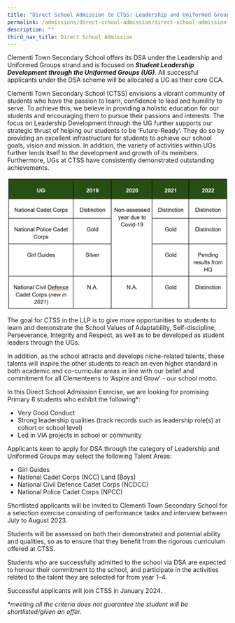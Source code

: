 ```yaml
---
title: "Direct School Admission to CTSS: Leadership and Uniformed Groups"
permalink: /admissions/direct-school-admission/direct-school-admission-to-ctss-leadership-and-uniformed-groups/
description: ""
third_nav_title: Direct School Admission
---
```

Clementi Town Secondary School offers its DSA under the Leadership and Uniformed Groups strand and is focused on **_Student Leadership Development through the Uniformed Groups (UG)_**. All successful applicants under the DSA scheme will be allocated a UG as their core CCA.

Clementi Town Secondary School (CTSS) envisions a vibrant community of students who have the passion to learn, confidence to lead and humility to serve. To achieve this, we believe in providing a holistic education for our students and encouraging them to pursue their passions and interests. The focus on Leadership Development through the UG further supports our strategic thrust of helping our students to be ‘Future-Ready’. They do so by providing an excellent infrastructure for students to achieve our school goals, vision and mission. In addition, the variety of activities within UGs further lends itself to the development and growth of its members. Furthermore, UGs at CTSS have consistently demonstrated outstanding achievements.

![](/images/dsa%20llp%20new.jpg)

   
The goal for CTSS in the LLP is to give more opportunities to students to learn and demonstrate the School Values of Adaptability, Self-discipline, Perseverance, Integrity and Respect, as well as to be developed as student leaders through the UGs.

In addition, as the school attracts and develops niche-related talents, these talents will inspire the other students to reach an even higher standard in both academic and co-curricular areas in line with our belief and commitment for all Clementeens to ‘Aspire and Grow’ - our school motto.

In this Direct School Admission Exercise, we are looking for promising Primary 6 students who exhibit the following\*:

* Very Good Conduct
* Strong leadership qualities (track records such as leadership role(s) at cohort or school level)
*  Led in VIA projects in school or community

Applicants keen to apply for DSA through the category of Leadership and Uniformed Groups may select the following Talent Areas:

* Girl Guides
* National Cadet Corps (NCC) Land (Boys)
* National Civil Defence Cadet Corps (NCDCC)
* National Police Cadet Corps (NPCC)

Shortlisted applicants will be invited to Clementi Town Secondary School for a selection exercise consisting of performance tasks and interview between July to August 2023.

Students will be assessed on both their demonstrated and potential ability and qualities, so as to ensure that they benefit from the rigorous curriculum offered at CTSS.

Students who are successfully admitted to the school via DSA are expected to honour their commitment to the school, and participate in the activities related to the talent they are selected for from year 1–4. 

Successful applicants will join CTSS in January 2024.

_\*meeting all the criteria does not guarantee the student will be shortlisted/given an offer._




